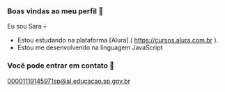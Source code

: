 ### Boas vindas ao meu perfil 💜 

Eu sou Sara 💀

- Estou estudando na plataforma [Alura].( https://cursos.alura.com.br ).
- Estou me desenvolvendo na linguagem JavaScript





 ### Você pode entrar em contato 📧

 00001119145971sp@al.educacao.sp.gov.br




 ![]()
